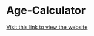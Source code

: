 # Age-Calculator
<a href="https://agecalculator-virid.vercel.app/" target="_blank">Visit this link to view the website</a> 
